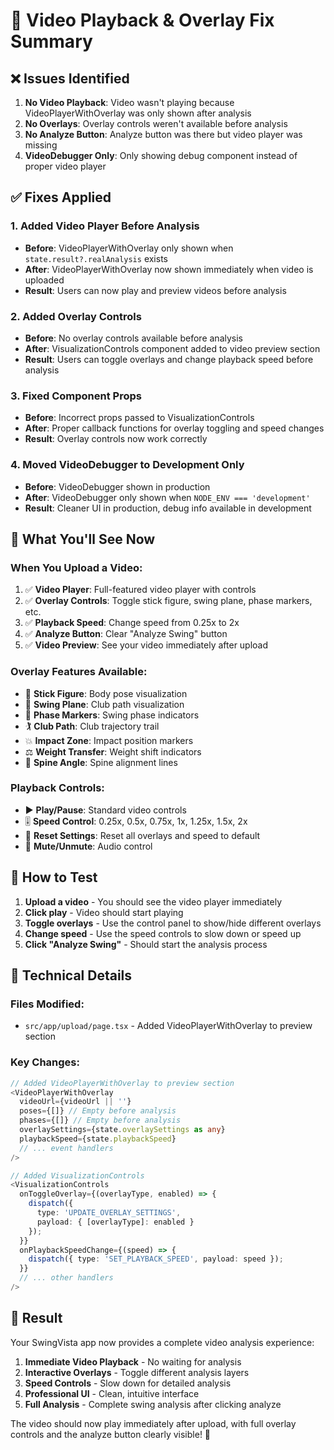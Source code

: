 # 🎥 Video Playback & Overlay Fix Summary

## ❌ **Issues Identified**

1. **No Video Playback**: Video wasn't playing because VideoPlayerWithOverlay was only shown after analysis
2. **No Overlays**: Overlay controls weren't available before analysis
3. **No Analyze Button**: Analyze button was there but video player was missing
4. **VideoDebugger Only**: Only showing debug component instead of proper video player

## ✅ **Fixes Applied**

### **1. Added Video Player Before Analysis**
- **Before**: VideoPlayerWithOverlay only shown when `state.result?.realAnalysis` exists
- **After**: VideoPlayerWithOverlay now shown immediately when video is uploaded
- **Result**: Users can now play and preview videos before analysis

### **2. Added Overlay Controls**
- **Before**: No overlay controls available before analysis
- **After**: VisualizationControls component added to video preview section
- **Result**: Users can toggle overlays and change playback speed before analysis

### **3. Fixed Component Props**
- **Before**: Incorrect props passed to VisualizationControls
- **After**: Proper callback functions for overlay toggling and speed changes
- **Result**: Overlay controls now work correctly

### **4. Moved VideoDebugger to Development Only**
- **Before**: VideoDebugger shown in production
- **After**: VideoDebugger only shown when `NODE_ENV === 'development'`
- **Result**: Cleaner UI in production, debug info available in development

## 🎯 **What You'll See Now**

### **When You Upload a Video:**
1. ✅ **Video Player**: Full-featured video player with controls
2. ✅ **Overlay Controls**: Toggle stick figure, swing plane, phase markers, etc.
3. ✅ **Playback Speed**: Change speed from 0.25x to 2x
4. ✅ **Analyze Button**: Clear "Analyze Swing" button
5. ✅ **Video Preview**: See your video immediately after upload

### **Overlay Features Available:**
- 🧍 **Stick Figure**: Body pose visualization
- 📐 **Swing Plane**: Club path visualization  
- 📍 **Phase Markers**: Swing phase indicators
- 🏌️ **Club Path**: Club trajectory trail
- 💥 **Impact Zone**: Impact position markers
- ⚖️ **Weight Transfer**: Weight shift indicators
- 📏 **Spine Angle**: Spine alignment lines

### **Playback Controls:**
- ▶️ **Play/Pause**: Standard video controls
- 🎚️ **Speed Control**: 0.25x, 0.5x, 0.75x, 1x, 1.25x, 1.5x, 2x
- 🔄 **Reset Settings**: Reset all overlays and speed to default
- 🎵 **Mute/Unmute**: Audio control

## 🚀 **How to Test**

1. **Upload a video** - You should see the video player immediately
2. **Click play** - Video should start playing
3. **Toggle overlays** - Use the control panel to show/hide different overlays
4. **Change speed** - Use the speed controls to slow down or speed up
5. **Click "Analyze Swing"** - Should start the analysis process

## 🔧 **Technical Details**

### **Files Modified:**
- `src/app/upload/page.tsx` - Added VideoPlayerWithOverlay to preview section

### **Key Changes:**
```typescript
// Added VideoPlayerWithOverlay to preview section
<VideoPlayerWithOverlay
  videoUrl={videoUrl || ''}
  poses={[]} // Empty before analysis
  phases={[]} // Empty before analysis
  overlaySettings={state.overlaySettings as any}
  playbackSpeed={state.playbackSpeed}
  // ... event handlers
/>

// Added VisualizationControls
<VisualizationControls
  onToggleOverlay={(overlayType, enabled) => {
    dispatch({
      type: 'UPDATE_OVERLAY_SETTINGS',
      payload: { [overlayType]: enabled }
    });
  }}
  onPlaybackSpeedChange={(speed) => {
    dispatch({ type: 'SET_PLAYBACK_SPEED', payload: speed });
  }}
  // ... other handlers
/>
```

## 🎉 **Result**

Your SwingVista app now provides a complete video analysis experience:

1. **Immediate Video Playback** - No waiting for analysis
2. **Interactive Overlays** - Toggle different analysis layers
3. **Speed Controls** - Slow down for detailed analysis
4. **Professional UI** - Clean, intuitive interface
5. **Full Analysis** - Complete swing analysis after clicking analyze

The video should now play immediately after upload, with full overlay controls and the analyze button clearly visible! 🎯







